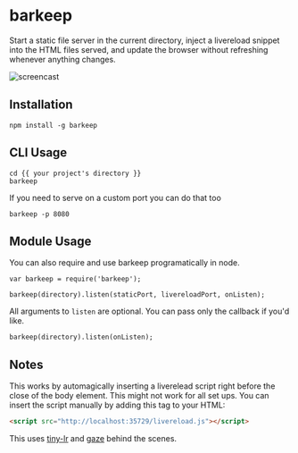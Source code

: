# barkeep

Start a static file server in the current directory, inject a livereload snippet 
into the HTML files served, and update the browser without refreshing whenever
anything changes.

![screencast](https://i.cloudup.com/FfO7zr12WW.gif)

## Installation

```
npm install -g barkeep
```

## CLI Usage

```
cd {{ your project's directory }}
barkeep
```

If you need to serve on a custom port you can do that too

```
barkeep -p 8080
```

## Module Usage

You can also require and use barkeep programatically in node.

```
var barkeep = require('barkeep');

barkeep(directory).listen(staticPort, livereloadPort, onListen);
```

All arguments to `listen` are optional. You can pass only the callback if you'd like. 

```
barkeep(directory).listen(onListen);
```

## Notes

This works by automagically inserting a liverelead script right before the close of the
body element. This might not work for all set ups. You can insert the script manually
by adding this tag to your HTML:

```html
<script src="http://localhost:35729/livereload.js"></script>
``` 

This uses [tiny-lr](https://github.com/mklabs/tiny-lr) and [gaze](https://github.com/shama/gaze) behind the scenes.

